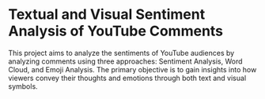 # Textual and Visual Sentiment Analysis of YouTube Comments

This project aims to analyze the sentiments of YouTube audiences by analyzing comments using three approaches: Sentiment Analysis, Word Cloud, and Emoji Analysis. The primary objective is to gain insights into how viewers convey their thoughts and emotions through both text and visual symbols. 
